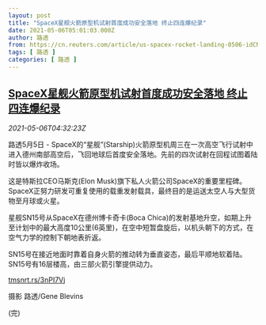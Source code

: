 ```yaml
---
layout: post
title: "SpaceX星舰火箭原型机试射首度成功安全落地 终止四连爆纪录"
date: 2021-05-06T05:01:03.000Z
author: 路透
from: https://cn.reuters.com/article/us-spacex-rocket-landing-0506-idCNKBS2CN0BB
tags: [ 路透 ]
categories: [ 路透 ]
---
```

<!--1620277263000-->
[SpaceX星舰火箭原型机试射首度成功安全落地 终止四连爆纪录](https://cn.reuters.com/article/us-spacex-rocket-landing-0506-idCNKBS2CN0BB)
------

<div>
<div><i>2021-05-06T04:32:23Z</i></div><p>路透5月5日 - SpaceX的“星舰”(Starship)火箭原型机周三在一次高空飞行试射中进入德州南部高空后，飞回地球后首度安全落地。先前的四次试射在回程试图着陆时皆以爆炸收场。</p><p>这是特斯拉CEO马斯克(Elon Musk)旗下私人火箭公司SpaceX的重要里程碑。SpaceX正努力研发可重复使用的载重发射载具，最终目的是运送太空人与大型货物至月球或火星。</p><p>星舰SN15号从SpaceX在德州博卡奇卡(Boca Chica)的发射基地升空，如期上升至计划中的最大高度10公里(6英里)，在空中短暂盘旋后，以机头朝下的方式，在空气力学的控制下朝地表折返。</p><p>SN15号在接近地面时靠着自身火箭的推动转为垂直姿态，最后平顺地软着陆。SN15号有16层楼高，由三部火箭引擎提供动力。</p><p><a href="https://tmsnrt.rs/3nPI7Vj">tmsnrt.rs/3nPI7Vj</a></p><p>摄影 路透/Gene Blevins</p><p>(完)</p>
</div>
